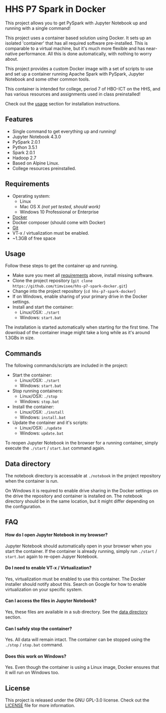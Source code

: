 # HHS P7 Spark in Docker
This project allows you to get PySpark with Jupyter Notebook up and running
with a single command!

This project uses a container based solution using Docker. It sets up an
isolated 'container' that has all required software pre-installed. This
is comparable to a virtual machine, but it's much more flexible and has
near-native performance. All this is done automatically, with nothing to
worry about.

This project provides a custom Docker image with a set of scripts to use and
set up a container running Apache Spark with PySpark, Jupyter Notebook and some
other common tools.

This container is intended for college, period 7 of HBO-ICT on the HHS,
and has various resources and assignments used in class preinstalled!

Check out the [usage](#usage) section for installation instructions.

## Features
* Single command to get everything up and running!
* Jupyter Notebook 4.3.0
* PySpark 2.0.1
* Python 3.5.1
* Spark 2.0.1
* Hadoop 2.7
* Based on Alpine Linux.
* College resources preinstalled.

## Requirements
* Operating system:
    * Linux
    * Mac OS X _(not yet tested, should work)_
    * Windows 10 Professional or Enterprise
* [Docker](https://www.docker.com/)
* Docker composer (should come with Docker)
* [Git](https://git-scm.com/)
* VT-x / virtualization must be enabled.
* ~1.3GB of free space

## Usage
Follow these steps to get the container up and running.
* Make sure you meet all [requirements](#requirements) above,
  install missing software.
* Clone the project repository
  (`git clone https://github.com/timvisee/hhs-p7-spark-docker.git`)
* Change into the project repository
  (`cd hhs-p7-spark-docker`)
* If on Windows, enable sharing of your primary drive in the Docker settings.
* Install and start the container:
    * Linux/OSX: `./start`
    * Windows: `start.bat`

The installation is started automatically when starting for the first time.
The download of the container image might take a long while as it's around
1.3GBs in size.

## Commands
The following commands/scripts are included in the project:
* Start the container:
    * Linux/OSX: `./start`
    * Windows: `start.bat`
* Stop running containers:
    * Linux/OSX: `./stop`
    * Windows: `stop.bat`
* Install the container:
    * Linux/OSX: `./install`
    * Windows: `install.bat`
* Update the container and it's scripts:
    * Linux/OSX: `./update`
    * Windows: `update.bat`

To reopen Jupyter Notebook in the browser for a running container,
simply execute the `./start` / `start.bat` command again.

## Data directory
The notebook directory is accessable at `./notebook` in the project repository
when the container is run.

On Windows it is required to enable drive sharing in the Docker settings on the
drive the repository and container is installed on. The notebook directory
should be in the same location, but it might differ depending on the
configuration.

## FAQ
#### How do I open Jupyter Notebook in my browser?
Jupyter Notebook should automatically open in your browser when you start the
container.
If the container is already running, simply run `./start` / `start.bat` again
to re-open Jupyer Notebook.

#### Do I need to enable VT-x / Virtualization?
Yes, virtualization must be enabled to use this container.
The Docker installer should notify about this.
Search on Google for how to enable virtualization on your specific system.

#### Can I access the files in Jupyter Notebook?
Yes, these files are available in a sub directory.
See the [data directory](#data-directory) section.

#### Can I safely stop the container?
Yes. All data will remain intact.
The container can be stopped using the `./stop` / `stop.bat` command.

#### Does this work on Windows?
Yes. Even though the container is using a Linux image, Docker ensures that it
will run on Windows too.

## License
This project is released under the GNU GPL-3.0 license.
Check out the [LICENSE](LICENSE) file for more information.
